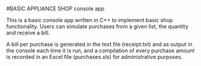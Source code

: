 #BASIC APPLIANCE SHOP console app

This is a basic console app written in C++ to implement basic shop functionality.
Users can simulate purchases from a given list, the quantity and receive a bill.

A bill per purchase is generated in the text file (receipt.txt) and as output in the console each time it is run,
and a compilation of every purchase amount is recorded in an Excel file (purchases.xls) for administrative purposes.


